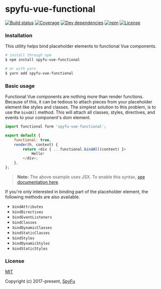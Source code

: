 # spyfu-vue-functional

[![Build status](https://img.shields.io/circleci/project/github/spyfu/spyfu-vue-functional.svg)](https://circleci.com/gh/spyfu/spyfu-vue-functional)
[![Coverage](https://img.shields.io/codecov/c/token/ZnYz3FuhI5/github/spyfu/spyfu-vue-functional.svg)](https://codecov.io/gh/spyfu/spyfu-vue-functional)
[![Dev dependencies](https://img.shields.io/david/dev/spyfu/spyfu-vue-functional.svg)](#)
[![npm](https://img.shields.io/npm/v/spyfu-vue-functional.svg)](https://www.npmjs.com/package/spyfu-vue-functional)
[![License](https://img.shields.io/badge/license-MIT-blue.svg)](https://github.com/spyfu/spyfu-vue-functional/blob/master/LICENSE)

<a name="installation"></a>
### Installation

This utility helps bind placeholder elements to functional Vue components.

```bash
# install through npm
$ npm install spyfu-vue-functional

# or with yarn
$ yarn add spyfu-vue-functional
```

<a name="basic-usage"></a>
### Basic usage

Functional Vue components are nothing more than render functions. Because of this, it can be tedious to attach pieces from your placeholder element like styles and classes. The simplest solution to this problem, is to use the `bindAll` method. This will attach all classes, styles, directives, and events to your component's dom element.

```js
import functional form 'spyfu-vue-functional';

export default {
    functional: true,
    render(h, context) {
        return <div { ...functional.bindAll(context) }>
            Hello!
        </div>;
    },
};
```

> **Note:** The above example uses JSX. To enable this syntax, [see documentation here](https://github.com/vuejs/babel-plugin-transform-vue-jsx).

If you're only interested in binding part of the placeholder element, the following methods are also available.

- `bindAttributes`
- `bindDirectives`
- `bindEventListeners`
- `bindClasses`
- `bindDynamicClasses`
- `bindStaticClasses`
- `bindStyles`
- `bindDynamicStyles`
- `bindStaticStyles`

### License

[MIT](https://github.com/spyfu/spyfu-vuex-helpers/blob/master/LICENSE)

Copyright (c) 2017-present, [SpyFu](https://spyfu.com)
